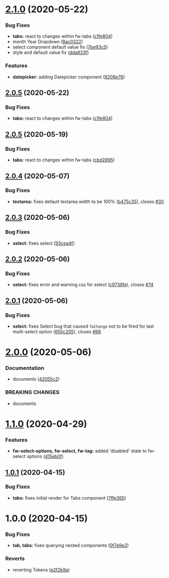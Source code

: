 # [2.1.0](https://github.com/freshdesk/crayons/compare/v2.0.4...v2.1.0) (2020-05-22)


### Bug Fixes

* **tabs:** react to changes within fw-tabs ([c1fe804](https://github.com/freshdesk/crayons/commit/c1fe804dc27b38333ebf9fa01e3b4df038425c0a))
* month Year Dropdown ([8ac0322](https://github.com/freshdesk/crayons/commit/8ac0322895e4c91e381b9a3e425478c303f9923e))
* select component default value fix ([7be93c5](https://github.com/freshdesk/crayons/commit/7be93c5d5f1e5e5c94604d58d4c84afd2d36260f))
* style and default value fix ([dda833f](https://github.com/freshdesk/crayons/commit/dda833f3f5440a3fde480131f861f0d11b39f4f1))


### Features

* **datepicker:** adding Datepicker component ([9208e76](https://github.com/freshdesk/crayons/commit/9208e765ce161edbce3ca497521c8c06bc946f1f))

## [2.0.5](https://github.com/freshdesk/crayons/compare/v2.0.4...v2.0.5) (2020-05-22)


### Bug Fixes

* **tabs:** react to changes within fw-tabs ([c1fe804](https://github.com/freshdesk/crayons/commit/c1fe804dc27b38333ebf9fa01e3b4df038425c0a))

## [2.0.5](https://github.com/freshdesk/crayons/compare/v2.0.4...v2.0.5) (2020-05-19)


### Bug Fixes

* **tabs:** react to changes within fw-tabs ([cbd2895](https://github.com/freshdesk/crayons/commit/cbd2895c940708ddee50f7634a276b44b4478fca))

## [2.0.4](https://github.com/freshdesk/crayons/compare/v2.0.3...v2.0.4) (2020-05-07)


### Bug Fixes

* **textarea:** fixes default textarea width to be 100% ([b475c35](https://github.com/freshdesk/crayons/commit/b475c3585755a901865429afeb761bc92f99194e)), closes [#30](https://github.com/freshdesk/crayons/issues/30)

## [2.0.3](https://github.com/freshdesk/crayons/compare/v2.0.2...v2.0.3) (2020-05-06)


### Bug Fixes

* **select:** fixes select ([93cea4f](https://github.com/freshdesk/crayons/commit/93cea4f9aed40f0d08b936eefe7f35cee4a65290))

## [2.0.2](https://github.com/freshdesk/crayons/compare/v2.0.1...v2.0.2) (2020-05-06)


### Bug Fixes

* **select:** fixes error and warning css for select ([c9739fe](https://github.com/freshdesk/crayons/commit/c9739fe35e921a18ecbc660413e70a11b05dbffa)), closes [#74](https://github.com/freshdesk/crayons/issues/74)

## [2.0.1](https://github.com/freshdesk/crayons/compare/v2.0.0...v2.0.1) (2020-05-06)


### Bug Fixes

* **select:** fixes Select bug that caused `fwChange` not to be fired for last multi-select option ([650c205](https://github.com/freshdesk/crayons/commit/650c205022a148697235594eeb223fc2b03a2ce8)), closes [#68](https://github.com/freshdesk/crayons/issues/68)

# [2.0.0](https://github.com/freshdesk/crayons/compare/v1.1.0...v2.0.0) (2020-05-06)


### Documentation

* documents ([42055c2](https://github.com/freshdesk/crayons/commit/42055c202ea1dc34601c9c2ffc3bf924b09dcee1))


### BREAKING CHANGES

* documents

# [1.1.0](https://github.com/freshdesk/crayons/compare/v1.0.1...v1.1.0) (2020-04-29)


### Features

* **fw-select-options, fw-select, fw-tag:** added 'disabled' state to fw-select options ([d15eb0f](https://github.com/freshdesk/crayons/commit/d15eb0fb5900f8839cd8a3887e70246d3990eef4))

## [1.0.1](https://github.com/freshdesk/crayons/compare/v1.0.0...v1.0.1) (2020-04-15)


### Bug Fixes

* **tabs:** fixes initial render for Tabs component ([7ffe365](https://github.com/freshdesk/crayons/commit/7ffe365e166455ce0bf06358da7607b517c7985a))

# 1.0.0 (2020-04-15)


### Bug Fixes

* **tab, tabs:** fixes querying nested components ([0f7e9e2](https://github.com/freshdesk/crayons/commit/0f7e9e2a4ab784b8d00a3db7956f2f587891a34f))


### Reverts

* reverting Tokens ([e2f2b9a](https://github.com/freshdesk/crayons/commit/e2f2b9aa425e6292213697ba835ba876fb3d338c))
